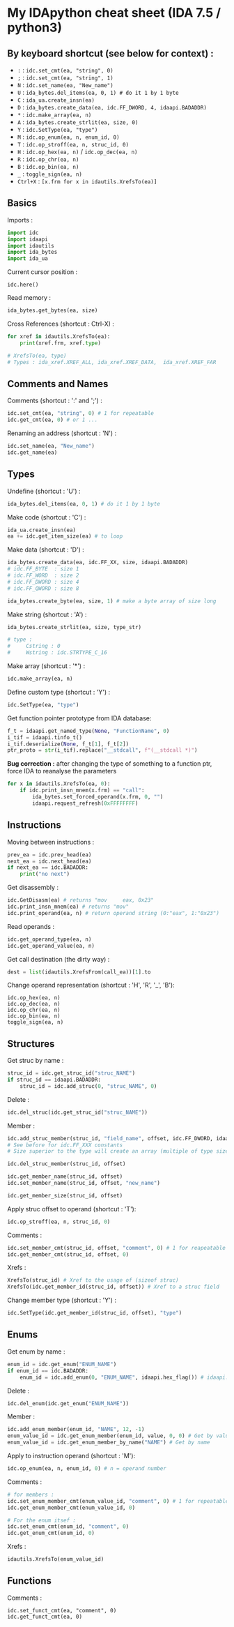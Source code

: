 # My IDApython cheat sheet (IDA 7.5 / python3)

## By keyboard shortcut (see below for context) :

  * `:` : `idc.set_cmt(ea, "string", 0)` 
  * `;` : `idc.set_cmt(ea, "string", 1)` 
  * `N` : `idc.set_name(ea, "New_name")`
  * `U` : `ida_bytes.del_items(ea, 0, 1) # do it 1 by 1 byte`
  * `C` : `ida_ua.create_insn(ea)`
  * `D` : `ida_bytes.create_data(ea, idc.FF_DWORD, 4, idaapi.BADADDR)`
  * `*` : `idc.make_array(ea, n)`
  * `A` : `ida_bytes.create_strlit(ea, size, 0)`
  * `Y` : `idc.SetType(ea, "type")`
  * `M` : `idc.op_enum(ea, n, enum_id, 0)`
  * `T` : `idc.op_stroff(ea, n, struc_id, 0)`
  * `H` : `idc.op_hex(ea, n)` / `idc.op_dec(ea, n)`
  * `R` : `idc.op_chr(ea, n)`
  * `B` : `idc.op_bin(ea, n)`
  * `_` : `toggle_sign(ea, n)`
  * `Ctrl+X` : `[x.frm for x in idautils.XrefsTo(ea)]`

## Basics

Imports :
```python
import idc
import idaapi
import idautils
import ida_bytes
import ida_ua
```

Current cursor position :
```
idc.here()
```

Read memory :
```python
ida_bytes.get_bytes(ea, size)
```

Cross References (shortcut : Ctrl-X) :
```python
for xref in idautils.XrefsTo(ea):
    print(xref.frm, xref.type)

# XrefsTo(ea, type)
# Types : ida_xref.XREF_ALL, ida_xref.XREF_DATA,  ida_xref.XREF_FAR
```

## Comments and Names

Comments (shortcut : ':' and ';') :
```python
idc.set_cmt(ea, "string", 0) # 1 for repeatable
idc.get_cmt(ea, 0) # or 1 ...
```

Renaming an address (shortcut : 'N') :
```python
idc.set_name(ea, "New_name")
idc.get_name(ea)
```

## Types

Undefine (shortcut : 'U') :
```python
ida_bytes.del_items(ea, 0, 1) # do it 1 by 1 byte
```

Make code (shortcut : 'C') :
```python
ida_ua.create_insn(ea)
ea += idc.get_item_size(ea) # to loop
```

Make data (shortcut : 'D') :
```python
ida_bytes.create_data(ea, idc.FF_XX, size, idaapi.BADADDR)
# idc.FF_BYTE  : size 1
# idc.FF_WORD  : size 2
# idc.FF_DWORD : size 4
# idc.FF_QWORD : size 8

ida_bytes.create_byte(ea, size, 1) # make a byte array of size long
```

Make string (shortcut : 'A') :
```python
ida_bytes.create_strlit(ea, size, type_str)

# type :
#     Cstring : 0
#     Wstring : idc.STRTYPE_C_16
```

Make array (shortcut : '*') :
```python
idc.make_array(ea, n)
```

Define custom type (shortcut : 'Y') :
```python
idc.SetType(ea, "type")
```

Get function pointer prototype from IDA database:
```python
f_t = idaapi.get_named_type(None, "FunctionName", 0)
i_tif = idaapi.tinfo_t()
i_tif.deserialize(None, f_t[1], f_t[2])
ptr_proto = str(i_tif).replace("__stdcall", f"(__stdcall *)")
```

**Bug correction :** after changing the type of something to a function ptr, force IDA to reanalyse the parameters
```python
for x in idautils.XrefsTo(ea, 0):
    if idc.print_insn_mnem(x.frm) == "call":
        ida_bytes.set_forced_operand(x.frm, 0, "")
        idaapi.request_refresh(0xFFFFFFFF)
```

## Instructions

Moving between instructions :
```python
prev_ea = idc.prev_head(ea)
next_ea = idc.next_head(ea)
if next_ea == idc.BADADDR:
    print("no next")
```

Get disassembly :
```python
idc.GetDisasm(ea) # returns "mov     eax, 0x23"
idc.print_insn_mnem(ea) # returns "mov"
idc.print_operand(ea, n) # return operand string (0:"eax", 1:"0x23")
```

Read operands :
```python
idc.get_operand_type(ea, n)
idc.get_operand_value(ea, n)
```

Get call destination (the dirty way) :
```python
dest = list(idautils.XrefsFrom(call_ea))[1].to
```

Change operand representation (shortcut : 'H', 'R', '_', 'B'):
```
idc.op_hex(ea, n)
idc.op_dec(ea, n)
idc.op_chr(ea, n)
idc.op_bin(ea, n)
toggle_sign(ea, n)
```

## Structures

Get struc by name :
```python
struc_id = idc.get_struc_id("struc_NAME")
if struc_id == idaapi.BADADDR:
    struc_id = idc.add_struc(0, "struc_NAME", 0)
```

Delete :
```python
idc.del_struc(idc.get_struc_id("struc_NAME"))
```

Member :
```python
idc.add_struc_member(struc_id, "field_name", offset, idc.FF_DWORD, idaapi.BADADDR, 4)
# See before for idc.FF_XXX constants
# Size superior to the type will create an array (multiple of type size)

idc.del_struc_member(struc_id, offset)

idc.get_member_name(struc_id, offset)
idc.set_member_name(struc_id, offset, "new_name")

idc.get_member_size(struc_id, offset)
```

Apply struc offset to operand (shortcut : 'T'):
```python
idc.op_stroff(ea, n, struc_id, 0)
```

Comments :
```python
idc.set_member_cmt(struc_id, offset, "comment", 0) # 1 for reapeatable
idc.get_member_cmt(struc_id, offset, 0)
```

Xrefs :
```python
XrefsTo(struc_id) # Xref to the usage of (sizeof struc)
XrefsTo(idc.get_member_id(struc_id, offset)) # Xref to a struc field
```

Change member type (shortcut : 'Y') :
```python
idc.SetType(idc.get_member_id(struc_id, offset), "type")
```

## Enums

Get enum by name :
```python
enum_id = idc.get_enum("ENUM_NAME")
if enum_id == idc.BADADDR:
    enum_id = idc.add_enum(0, "ENUM_NAME", idaapi.hex_flag()) # idaapi.dec_flag() to show decimals
```

Delete :
```python
idc.del_enum(idc.get_enum("ENUM_NAME"))
```

Member :
```python
idc.add_enum_member(enum_id, "NAME", 12, -1)
enum_value_id = idc.get_enum_member(enum_id, value, 0, 0) # Get by value
enum_value_id = idc.get_enum_member_by_name("NAME") # Get by name
```

Apply to instruction operand (shortcut : 'M'):
```python
idc.op_enum(ea, n, enum_id, 0) # n = operand number
```

Comments :
```python
# for members :
idc.set_enum_member_cmt(enum_value_id, "comment", 0) # 1 for repeatable
idc.get_enum_member_cmt(enum_value_id, 0)

# For the enum itsef :
idc.set_enum_cmt(enum_id, "comment", 0)
idc.get_enum_cmt(enum_id, 0)
```

Xrefs :
```python
idautils.XrefsTo(enum_value_id)
```

## Functions 

Comments :
```
idc.set_funct_cmt(ea, "comment", 0)
idc.get_funct_cmt(ea, 0)
```